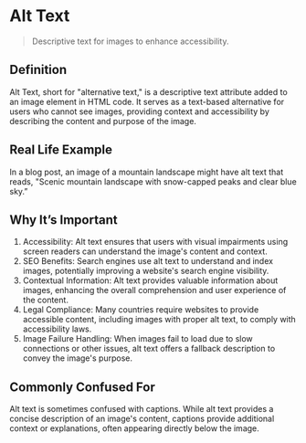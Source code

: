 # Alt Text
>Descriptive text for images to enhance accessibility.

## Definition

Alt Text, short for "alternative text," is a descriptive text attribute added to an image element in HTML code. It serves as a text-based alternative for users who cannot see images, providing context and accessibility by describing the content and purpose of the image.

## Real Life Example

In a blog post, an image of a mountain landscape might have alt text that reads, "Scenic mountain landscape with snow-capped peaks and clear blue sky.”

## Why It’s Important

1. Accessibility: Alt text ensures that users with visual impairments using screen readers can understand the image's content and context.
2. SEO Benefits: Search engines use alt text to understand and index images, potentially improving a website's search engine visibility.
3. Contextual Information: Alt text provides valuable information about images, enhancing the overall comprehension and user experience of the content.
4. Legal Compliance: Many countries require websites to provide accessible content, including images with proper alt text, to comply with accessibility laws.
5. Image Failure Handling: When images fail to load due to slow connections or other issues, alt text offers a fallback description to convey the image's purpose.

## Commonly Confused For

Alt text is sometimes confused with captions. While alt text provides a concise description of an image's content, captions provide additional context or explanations, often appearing directly below the image.